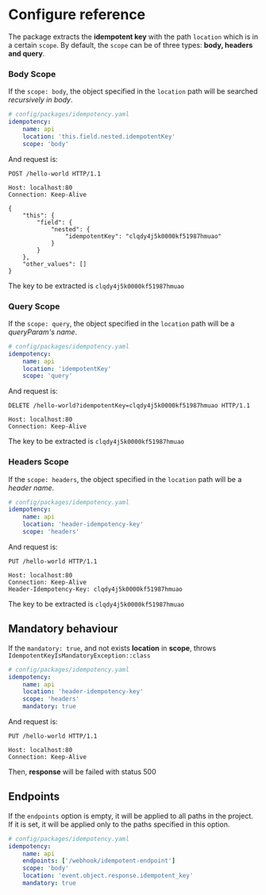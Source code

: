 Configure reference
=========
The package extracts the **idempotent key** with the path `location` which is in a certain `scope`.
By default, the `scope` can be of three types: **body, headers and query**.

### Body Scope

If the `scope: body`, the object specified in the `location` path will be searched _recursively in body_.

```yaml
# config/packages/idempotency.yaml
idempotency:
    name: api
    location: 'this.field.nested.idempotentKey'
    scope: 'body'
```
And request is:

```http
POST /hello-world HTTP/1.1

Host: localhost:80
Connection: Keep-Alive

{
    "this": {
        "field": {
            "nested": {
                "idempotentKey": "clqdy4j5k0000kf51987hmuao"
            }
        }
    },
    "other_values": []
}
```
The key to be extracted is `clqdy4j5k0000kf51987hmuao`

### Query Scope

If the `scope: query`, the object specified in the `location` path will be a _queryParam's name_.

```yaml
# config/packages/idempotency.yaml
idempotency:
    name: api
    location: 'idempotentKey'
    scope: 'query'
```
And request is:

```http
DELETE /hello-world?idempotentKey=clqdy4j5k0000kf51987hmuao HTTP/1.1

Host: localhost:80
Connection: Keep-Alive
```
The key to be extracted is `clqdy4j5k0000kf51987hmuao`


### Headers Scope

If the `scope: headers`, the object specified in the `location` path will be a _header name_.

```yaml
# config/packages/idempotency.yaml
idempotency:
    name: api
    location: 'header-idempotency-key'
    scope: 'headers'
```
And request is:

```http
PUT /hello-world HTTP/1.1

Host: localhost:80
Connection: Keep-Alive
Header-Idempotency-Key: clqdy4j5k0000kf51987hmuao
```
The key to be extracted is `clqdy4j5k0000kf51987hmuao`

## Mandatory behaviour
If the `mandatory: true`, and not exists **location** in **scope**, throws `IdempotentKeyIsMandatoryException::class`
```yaml
# config/packages/idempotency.yaml
idempotency:
    name: api
    location: 'header-idempotency-key'
    scope: 'headers'
    mandatory: true
```
And request is:
```http
PUT /hello-world HTTP/1.1

Host: localhost:80
Connection: Keep-Alive
```
Then, **response** will be failed with status 500


## Endpoints
If the `endpoints` option is empty, it will be applied to all paths in the project. If it is set, it will be applied only to the paths specified in this option.
```yaml
# config/packages/idempotency.yaml
idempotency:
    name: api
    endpoints: ['/webhook/idempotent-endpoint']
    scope: 'body'
    location: 'event.object.response.idempotent_key'
    mandatory: true
```

